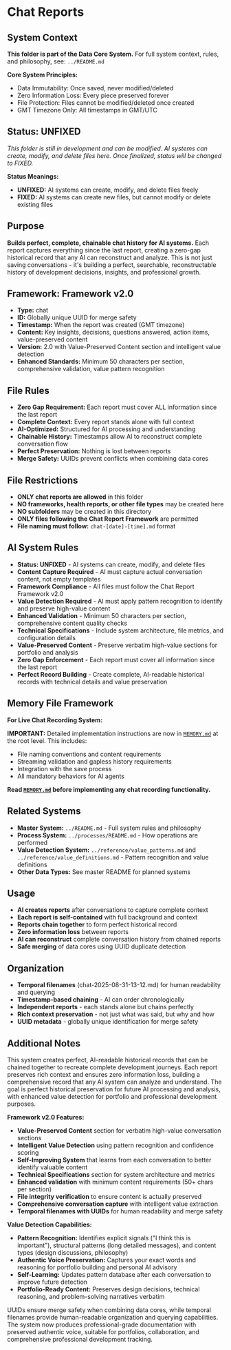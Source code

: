 # Chat Reports

## System Context
**This folder is part of the Data Core System.** 
For full system context, rules, and philosophy, see: `../README.md`

**Core System Principles:**
- Data Immutability: Once saved, never modified/deleted
- Zero Information Loss: Every piece preserved forever  
- File Protection: Files cannot be modified/deleted once created
- GMT Timezone Only: All timestamps in GMT/UTC

## Status: UNFIXED
*This folder is still in development and can be modified. AI systems can create, modify, and delete files here. Once finalized, status will be changed to FIXED.*

**Status Meanings:**
- **UNFIXED:** AI systems can create, modify, and delete files freely
- **FIXED:** AI systems can create new files, but cannot modify or delete existing files

## Purpose
**Builds perfect, complete, chainable chat history for AI systems.** Each report captures everything since the last report, creating a zero-gap historical record that any AI can reconstruct and analyze. This is not just saving conversations - it's building a perfect, searchable, reconstructable history of development decisions, insights, and professional growth.

## Framework: Framework v2.0
- **Type:** chat
- **ID:** Globally unique UUID for merge safety
- **Timestamp:** When the report was created (GMT timezone)
- **Content:** Key insights, decisions, questions answered, action items, value-preserved content
- **Version:** 2.0 with Value-Preserved Content section and intelligent value detection
- **Enhanced Standards:** Minimum 50 characters per section, comprehensive validation, value pattern recognition

## File Rules
- **Zero Gap Requirement:** Each report must cover ALL information since the last report
- **Complete Context:** Every report stands alone with full context
- **AI-Optimized:** Structured for AI processing and understanding
- **Chainable History:** Timestamps allow AI to reconstruct complete conversation flow
- **Perfect Preservation:** Nothing is lost between reports
- **Merge Safety:** UUIDs prevent conflicts when combining data cores

## File Restrictions
- **ONLY chat reports are allowed** in this folder
- **NO frameworks, health reports, or other file types** may be created here
- **NO subfolders** may be created in this directory
- **ONLY files following the Chat Report Framework** are permitted
- **File naming must follow:** `chat-[date]-[time].md` format

## AI System Rules
- **Status: UNFIXED** - AI systems can create, modify, and delete files
- **Content Capture Required** - AI must capture actual conversation content, not empty templates
- **Framework Compliance** - All files must follow the Chat Report Framework v2.0
- **Value Detection Required** - AI must apply pattern recognition to identify and preserve high-value content
- **Enhanced Validation** - Minimum 50 characters per section, comprehensive content quality checks
- **Technical Specifications** - Include system architecture, file metrics, and configuration details
- **Value-Preserved Content** - Preserve verbatim high-value sections for portfolio and analysis
- **Zero Gap Enforcement** - Each report must cover all information since the last report
- **Perfect Record Building** - Create complete, AI-readable historical records with technical details and value preservation

## Memory File Framework
**For Live Chat Recording System:**

**IMPORTANT:** Detailed implementation instructions are now in [`MEMORY.md`](../MEMORY.md) at the root level. This includes:
- File naming conventions and content requirements
- Streaming validation and gapless history requirements
- Integration with the save process
- All mandatory behaviors for AI agents

**Read [`MEMORY.md`](../MEMORY.md) before implementing any chat recording functionality.**

## Related Systems
- **Master System:** `../README.md` - Full system rules and philosophy
- **Process System:** `../processes/README.md` - How operations are performed
- **Value Detection System:** `../reference/value_patterns.md` and `../reference/value_definitions.md` - Pattern recognition and value definitions
- **Other Data Types:** See master README for planned systems

## Usage
- **AI creates reports** after conversations to capture complete context
- **Each report is self-contained** with full background and context
- **Reports chain together** to form perfect historical record
- **Zero information loss** between reports
- **AI can reconstruct** complete conversation history from chained reports
- **Safe merging** of data cores using UUID duplicate detection

## Organization
- **Temporal filenames** (chat-2025-08-31-13-12.md) for human readability and querying
- **Timestamp-based chaining** - AI can order chronologically
- **Independent reports** - each stands alone but chains perfectly
- **Rich context preservation** - not just what was said, but why and how
- **UUID metadata** - globally unique identification for merge safety

## Additional Notes
This system creates perfect, AI-readable historical records that can be chained together to recreate complete development journeys. Each report preserves rich context and ensures zero information loss, building a comprehensive record that any AI system can analyze and understand. The goal is perfect historical preservation for future AI processing and analysis, with enhanced value detection for portfolio and professional development purposes.

**Framework v2.0 Features:**
- **Value-Preserved Content** section for verbatim high-value conversation sections
- **Intelligent Value Detection** using pattern recognition and confidence scoring
- **Self-Improving System** that learns from each conversation to better identify valuable content
- **Technical Specifications** section for system architecture and metrics
- **Enhanced validation** with minimum content requirements (50+ chars per section)
- **File integrity verification** to ensure content is actually preserved
- **Comprehensive conversation capture** with intelligent value extraction
- **Temporal filenames with UUIDs** for human readability and merge safety

**Value Detection Capabilities:**
- **Pattern Recognition:** Identifies explicit signals ("I think this is important"), structural patterns (long detailed messages), and content types (design discussions, philosophy)
- **Authentic Voice Preservation:** Captures your exact words and reasoning for portfolio building and personal AI advisory
- **Self-Learning:** Updates pattern database after each conversation to improve future detection
- **Portfolio-Ready Content:** Preserves design decisions, technical reasoning, and problem-solving narratives verbatim

UUIDs ensure merge safety when combining data cores, while temporal filenames provide human-readable organization and querying capabilities. The system now produces professional-grade documentation with preserved authentic voice, suitable for portfolios, collaboration, and comprehensive professional development tracking.
